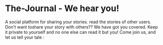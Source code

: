 # The-Journal - We hear you!

A social platform for sharing your stories. read the stories of other users.
Don't want toshare your story with others??
We have got you covered. Keep it private to yourself and no one else can read it but you!
Come join us, and let us tell your tale :

